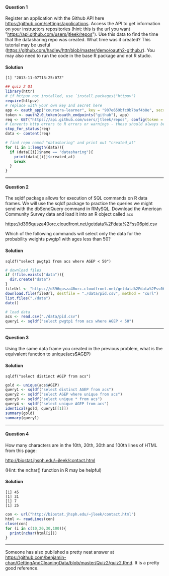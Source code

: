 #### Question 1
Register an application with the Github API here https://github.com/settings/applications. Access the API to get information on your instructors repositories (hint: this is the url you want "https://api.github.com/users/jtleek/repos"). Use this data to find the time that the datasharing repo was created. What time was it created? This tutorial may be useful (https://github.com/hadley/httr/blob/master/demo/oauth2-github.r). You may also need to run the code in the base R package and not R studio.

#### Solution

`[1] "2013-11-07T13:25:07Z"` 

```R
## quiz 2 Q1
library(httr)
# if httpuv not installed, use `install.packages("httpuv")
require(httpuv)
# replace with your own key and secret here
app <- oauth_app("coursera-learner", key = "907e659bfc9b7baf4b8e", secret = "861bfe1b028a21db88fc64a898a5208eca4d537f")
token <- oauth2.0_token(oauth_endpoints("github"), app)
req <- GET("https://api.github.com/users/jtleek/repos", config(token = token))
# Converts http errors to R errors or warnings - these should always be used whenever you're creating requests inside a function, so that the user knows why a request has failed.
stop_for_status(req)
data <- content(req)

# find repo named "datasharing" and print out "created_at"
for (i in 1:length(data)){
  if (data[[i]]$name == "datasharing"){
    print(data[[i]]$created_at)
    break
  }
}
```
-------

#### Question 2
The sqldf package allows for execution of SQL commands on R data frames. We will use the sqldf package to practice the queries we might send with the dbSendQuery command in RMySQL. Download the American Community Survey data and load it into an R object called
`acs`

https://d396qusza40orc.cloudfront.net/getdata%2Fdata%2Fss06pid.csv

Which of the following commands will select only the data for the probability weights pwgtp1 with ages less than 50?

#### Solution

`sqldf("select pwgtp1 from acs where AGEP < 50")` 

```R
# download files
if (!file.exists("data")){
  dir.create("data")
}
fileUrl <- "https://d396qusza40orc.cloudfront.net/getdata%2Fdata%2Fss06pid.csv"
download.file(fileUrl, destfile = "./data/pid.csv", method = "curl")
list.files("./data")
date()

# load data
acs <- read.csv("./data/pid.csv")
query1 <- sqldf("select pwgtp1 from acs where AGEP < 50")
```
----

#### Question 3
Using the same data frame you created in the previous problem, what is the equivalent function to unique(acs$AGEP)

#### Solution
`sqldf("select distinct AGEP from acs")`

```R
gold <- unique(acs$AGEP)
query1 <- sqldf("select distinct AGEP from acs")
query2 <- sqldf("select AGEP where unique from acs")
query3 <- sqldf("select unique * from acs")
query4 <- sqldf("select unique AGEP from acs")
identical(gold, query1[[1]])
summary(gold)
summary(query1)
```
----

#### Question 4
How many characters are in the 10th, 20th, 30th and 100th lines of HTML from this page:

http://biostat.jhsph.edu/~jleek/contact.html

(Hint: the nchar() function in R may be helpful)

#### Solution
```
[1] 45
[1] 31
[1] 7
[1] 25
```

```R
con <- url("http://biostat.jhsph.edu/~jleek/contact.html")
html <- readLines(con)
close(con)
for (i in c(10,20,30,100)){
  print(nchar(html[i]))
}
```

------  
Someone has also published a pretty neat answer at https://github.com/benjamin-chan/GettingAndCleaningData/blob/master/Quiz2/quiz2.Rmd. It is a pretty good reference.
